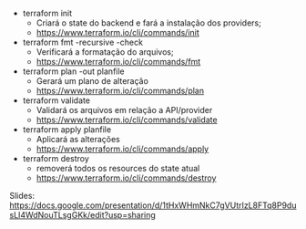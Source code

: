 * terraform init
   * Criará o state do backend e fará a instalação dos providers;
   * https://www.terraform.io/cli/commands/init
* terraform fmt -recursive -check
   * Verificará a formatação do arquivos;
   * https://www.terraform.io/cli/commands/fmt
* terraform plan -out planfile
   * Gerará um plano de alteração
   * https://www.terraform.io/cli/commands/plan
* terraform validate
   * Validará os arquivos em relação a API/provider
   * https://www.terraform.io/cli/commands/validate
* terraform apply planfile
   * Aplicará as alterações
   * https://www.terraform.io/cli/commands/apply
* terraform destroy
   * removerá todos os resources do state atual
   * https://www.terraform.io/cli/commands/destroy

Slides: https://docs.google.com/presentation/d/1tHxWHmNkC7gVUtrIzL8FTq8P9dusLI4WdNouTLsgGKk/edit?usp=sharing

